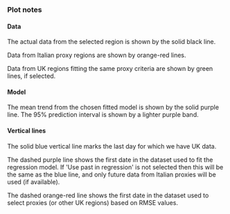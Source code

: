 ### Plot notes

#### Data

The actual data from the selected region is shown by the solid black line.

Data from Italian proxy regions are shown by orange-red lines.

Data from UK regions fitting the same proxy criteria are shown by green lines, if selected.

#### Model

The mean trend from the chosen fitted model is shown by the solid purple line. The 95% prediction interval is shown by a lighter purple band.

#### Vertical lines

The solid blue vertical line marks the last day for which we have UK data.

The dashed purple line shows the first date in the dataset used to fit the regression model. If 'Use past in regression' is not selected then this will be the same as the blue line, and only future data from Italian proxies will be used (if available).

The dashed orange-red line shows the first date in the dataset used to select proxies (or other UK regions) based on RMSE values.
